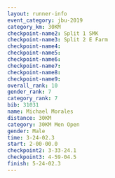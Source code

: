 ```yaml
---
layout: runner-info 
event_category: jbu-2019 
category_km: 30KM 
checkpoint-name2: Split 1 SMK 
checkpoint-name3: Split 2 E Farm 
checkpoint-name4: 
checkpoint-name5: 
checkpoint-name6: 
checkpoint-name7: 
checkpoint-name8: 
checkpoint-name9: 
overall_rank: 10
gender_rank: 7
category_rank: 7
bib: 31031
name: Michael Morales
distance: 30KM
category: 30KM Men Open
gender: Male
time: 3-24-02.3
start: 2-00-00.0
checkpoint2: 3-33-24.1
checkpoint3: 4-59-04.5
finish: 5-24-02.3
---
```

